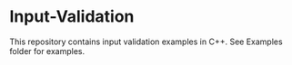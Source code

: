 # Input-Validation
This repository contains input validation examples in C++.
See Examples folder for examples.

